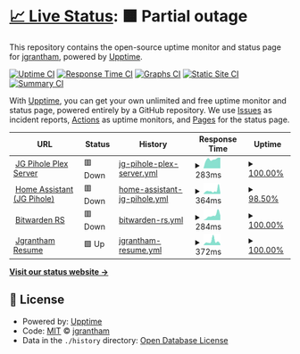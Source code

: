 # [📈 Live Status](https://hyukishi.github.io/uptime): <!--live status--> **🟧 Partial outage**

This repository contains the open-source uptime monitor and status page for [jgrantham](https://hyukishi.github.io/uptime), powered by [Upptime](https://github.com/upptime/upptime).

[![Uptime CI](https://github.com/hyukishi/uptime/workflows/Uptime%20CI/badge.svg)](https://github.com/hyukishi/uptime/actions?query=workflow%3A%22Uptime+CI%22)
[![Response Time CI](https://github.com/hyukishi/uptime/workflows/Response%20Time%20CI/badge.svg)](https://github.com/hyukishi/uptime/actions?query=workflow%3A%22Response+Time+CI%22)
[![Graphs CI](https://github.com/hyukishi/uptime/workflows/Graphs%20CI/badge.svg)](https://github.com/hyukishi/uptime/actions?query=workflow%3A%22Graphs+CI%22)
[![Static Site CI](https://github.com/hyukishi/uptime/workflows/Static%20Site%20CI/badge.svg)](https://github.com/hyukishi/uptime/actions?query=workflow%3A%22Static+Site+CI%22)
[![Summary CI](https://github.com/hyukishi/uptime/workflows/Summary%20CI/badge.svg)](https://github.com/hyukishi/uptime/actions?query=workflow%3A%22Summary+CI%22)

With [Upptime](https://upptime.js.org), you can get your own unlimited and free uptime monitor and status page, powered entirely by a GitHub repository. We use [Issues](https://github.com/hyukishi/uptime/issues) as incident reports, [Actions](https://github.com/hyukishi/uptime/actions) as uptime monitors, and [Pages](https://hyukishi.github.io/uptime) for the status page.

<!--start: status pages-->
<!-- This summary is generated by Upptime (https://github.com/upptime/upptime) -->
<!-- Do not edit this manually, your changes will be overwritten -->
<!-- prettier-ignore -->
| URL | Status | History | Response Time | Uptime |
| --- | ------ | ------- | ------------- | ------ |
| <img alt="" src="https://favicons.githubusercontent.com/plex.jgpihole.tk" height="13"> [JG Pihole Plex Server](https://plex.jgpihole.tk) | 🟥 Down | [jg-pihole-plex-server.yml](https://github.com/hyukishi/upptime/commits/HEAD/history/jg-pihole-plex-server.yml) | <details><summary><img alt="Response time graph" src="./graphs/jg-pihole-plex-server/response-time-week.png" height="20"> 283ms</summary><br><a href="https://hyukishi.github.io/upptime/history/jg-pihole-plex-server"><img alt="Response time 492" src="https://img.shields.io/endpoint?url=https%3A%2F%2Fraw.githubusercontent.com%2Fhyukishi%2Fupptime%2FHEAD%2Fapi%2Fjg-pihole-plex-server%2Fresponse-time.json"></a><br><a href="https://hyukishi.github.io/upptime/history/jg-pihole-plex-server"><img alt="24-hour response time 331" src="https://img.shields.io/endpoint?url=https%3A%2F%2Fraw.githubusercontent.com%2Fhyukishi%2Fupptime%2FHEAD%2Fapi%2Fjg-pihole-plex-server%2Fresponse-time-day.json"></a><br><a href="https://hyukishi.github.io/upptime/history/jg-pihole-plex-server"><img alt="7-day response time 283" src="https://img.shields.io/endpoint?url=https%3A%2F%2Fraw.githubusercontent.com%2Fhyukishi%2Fupptime%2FHEAD%2Fapi%2Fjg-pihole-plex-server%2Fresponse-time-week.json"></a><br><a href="https://hyukishi.github.io/upptime/history/jg-pihole-plex-server"><img alt="30-day response time 588" src="https://img.shields.io/endpoint?url=https%3A%2F%2Fraw.githubusercontent.com%2Fhyukishi%2Fupptime%2FHEAD%2Fapi%2Fjg-pihole-plex-server%2Fresponse-time-month.json"></a><br><a href="https://hyukishi.github.io/upptime/history/jg-pihole-plex-server"><img alt="1-year response time 492" src="https://img.shields.io/endpoint?url=https%3A%2F%2Fraw.githubusercontent.com%2Fhyukishi%2Fupptime%2FHEAD%2Fapi%2Fjg-pihole-plex-server%2Fresponse-time-year.json"></a></details> | <details><summary><a href="https://hyukishi.github.io/upptime/history/jg-pihole-plex-server">100.00%</a></summary><a href="https://hyukishi.github.io/upptime/history/jg-pihole-plex-server"><img alt="All-time uptime 100.00%" src="https://img.shields.io/endpoint?url=https%3A%2F%2Fraw.githubusercontent.com%2Fhyukishi%2Fupptime%2FHEAD%2Fapi%2Fjg-pihole-plex-server%2Fuptime.json"></a><br><a href="https://hyukishi.github.io/upptime/history/jg-pihole-plex-server"><img alt="24-hour uptime 100.00%" src="https://img.shields.io/endpoint?url=https%3A%2F%2Fraw.githubusercontent.com%2Fhyukishi%2Fupptime%2FHEAD%2Fapi%2Fjg-pihole-plex-server%2Fuptime-day.json"></a><br><a href="https://hyukishi.github.io/upptime/history/jg-pihole-plex-server"><img alt="7-day uptime 100.00%" src="https://img.shields.io/endpoint?url=https%3A%2F%2Fraw.githubusercontent.com%2Fhyukishi%2Fupptime%2FHEAD%2Fapi%2Fjg-pihole-plex-server%2Fuptime-week.json"></a><br><a href="https://hyukishi.github.io/upptime/history/jg-pihole-plex-server"><img alt="30-day uptime 100.00%" src="https://img.shields.io/endpoint?url=https%3A%2F%2Fraw.githubusercontent.com%2Fhyukishi%2Fupptime%2FHEAD%2Fapi%2Fjg-pihole-plex-server%2Fuptime-month.json"></a><br><a href="https://hyukishi.github.io/upptime/history/jg-pihole-plex-server"><img alt="1-year uptime 100.00%" src="https://img.shields.io/endpoint?url=https%3A%2F%2Fraw.githubusercontent.com%2Fhyukishi%2Fupptime%2FHEAD%2Fapi%2Fjg-pihole-plex-server%2Fuptime-year.json"></a></details>
| <img alt="" src="https://favicons.githubusercontent.com/jgpihole.duckdns.org" height="13"> [Home Assistant (JG Pihole)](https://jgpihole.duckdns.org) | 🟥 Down | [home-assistant-jg-pihole.yml](https://github.com/hyukishi/upptime/commits/HEAD/history/home-assistant-jg-pihole.yml) | <details><summary><img alt="Response time graph" src="./graphs/home-assistant-jg-pihole/response-time-week.png" height="20"> 364ms</summary><br><a href="https://hyukishi.github.io/upptime/history/home-assistant-jg-pihole"><img alt="Response time 409" src="https://img.shields.io/endpoint?url=https%3A%2F%2Fraw.githubusercontent.com%2Fhyukishi%2Fupptime%2FHEAD%2Fapi%2Fhome-assistant-jg-pihole%2Fresponse-time.json"></a><br><a href="https://hyukishi.github.io/upptime/history/home-assistant-jg-pihole"><img alt="24-hour response time 128" src="https://img.shields.io/endpoint?url=https%3A%2F%2Fraw.githubusercontent.com%2Fhyukishi%2Fupptime%2FHEAD%2Fapi%2Fhome-assistant-jg-pihole%2Fresponse-time-day.json"></a><br><a href="https://hyukishi.github.io/upptime/history/home-assistant-jg-pihole"><img alt="7-day response time 364" src="https://img.shields.io/endpoint?url=https%3A%2F%2Fraw.githubusercontent.com%2Fhyukishi%2Fupptime%2FHEAD%2Fapi%2Fhome-assistant-jg-pihole%2Fresponse-time-week.json"></a><br><a href="https://hyukishi.github.io/upptime/history/home-assistant-jg-pihole"><img alt="30-day response time 372" src="https://img.shields.io/endpoint?url=https%3A%2F%2Fraw.githubusercontent.com%2Fhyukishi%2Fupptime%2FHEAD%2Fapi%2Fhome-assistant-jg-pihole%2Fresponse-time-month.json"></a><br><a href="https://hyukishi.github.io/upptime/history/home-assistant-jg-pihole"><img alt="1-year response time 409" src="https://img.shields.io/endpoint?url=https%3A%2F%2Fraw.githubusercontent.com%2Fhyukishi%2Fupptime%2FHEAD%2Fapi%2Fhome-assistant-jg-pihole%2Fresponse-time-year.json"></a></details> | <details><summary><a href="https://hyukishi.github.io/upptime/history/home-assistant-jg-pihole">98.50%</a></summary><a href="https://hyukishi.github.io/upptime/history/home-assistant-jg-pihole"><img alt="All-time uptime 99.34%" src="https://img.shields.io/endpoint?url=https%3A%2F%2Fraw.githubusercontent.com%2Fhyukishi%2Fupptime%2FHEAD%2Fapi%2Fhome-assistant-jg-pihole%2Fuptime.json"></a><br><a href="https://hyukishi.github.io/upptime/history/home-assistant-jg-pihole"><img alt="24-hour uptime 99.99%" src="https://img.shields.io/endpoint?url=https%3A%2F%2Fraw.githubusercontent.com%2Fhyukishi%2Fupptime%2FHEAD%2Fapi%2Fhome-assistant-jg-pihole%2Fuptime-day.json"></a><br><a href="https://hyukishi.github.io/upptime/history/home-assistant-jg-pihole"><img alt="7-day uptime 98.50%" src="https://img.shields.io/endpoint?url=https%3A%2F%2Fraw.githubusercontent.com%2Fhyukishi%2Fupptime%2FHEAD%2Fapi%2Fhome-assistant-jg-pihole%2Fuptime-week.json"></a><br><a href="https://hyukishi.github.io/upptime/history/home-assistant-jg-pihole"><img alt="30-day uptime 99.25%" src="https://img.shields.io/endpoint?url=https%3A%2F%2Fraw.githubusercontent.com%2Fhyukishi%2Fupptime%2FHEAD%2Fapi%2Fhome-assistant-jg-pihole%2Fuptime-month.json"></a><br><a href="https://hyukishi.github.io/upptime/history/home-assistant-jg-pihole"><img alt="1-year uptime 99.34%" src="https://img.shields.io/endpoint?url=https%3A%2F%2Fraw.githubusercontent.com%2Fhyukishi%2Fupptime%2FHEAD%2Fapi%2Fhome-assistant-jg-pihole%2Fuptime-year.json"></a></details>
| <img alt="" src="https://favicons.githubusercontent.com/bitwarden.jgpihole.tk" height="13"> [Bitwarden RS](https://bitwarden.jgpihole.tk) | 🟥 Down | [bitwarden-rs.yml](https://github.com/hyukishi/upptime/commits/HEAD/history/bitwarden-rs.yml) | <details><summary><img alt="Response time graph" src="./graphs/bitwarden-rs/response-time-week.png" height="20"> 284ms</summary><br><a href="https://hyukishi.github.io/upptime/history/bitwarden-rs"><img alt="Response time 421" src="https://img.shields.io/endpoint?url=https%3A%2F%2Fraw.githubusercontent.com%2Fhyukishi%2Fupptime%2FHEAD%2Fapi%2Fbitwarden-rs%2Fresponse-time.json"></a><br><a href="https://hyukishi.github.io/upptime/history/bitwarden-rs"><img alt="24-hour response time 283" src="https://img.shields.io/endpoint?url=https%3A%2F%2Fraw.githubusercontent.com%2Fhyukishi%2Fupptime%2FHEAD%2Fapi%2Fbitwarden-rs%2Fresponse-time-day.json"></a><br><a href="https://hyukishi.github.io/upptime/history/bitwarden-rs"><img alt="7-day response time 284" src="https://img.shields.io/endpoint?url=https%3A%2F%2Fraw.githubusercontent.com%2Fhyukishi%2Fupptime%2FHEAD%2Fapi%2Fbitwarden-rs%2Fresponse-time-week.json"></a><br><a href="https://hyukishi.github.io/upptime/history/bitwarden-rs"><img alt="30-day response time 414" src="https://img.shields.io/endpoint?url=https%3A%2F%2Fraw.githubusercontent.com%2Fhyukishi%2Fupptime%2FHEAD%2Fapi%2Fbitwarden-rs%2Fresponse-time-month.json"></a><br><a href="https://hyukishi.github.io/upptime/history/bitwarden-rs"><img alt="1-year response time 421" src="https://img.shields.io/endpoint?url=https%3A%2F%2Fraw.githubusercontent.com%2Fhyukishi%2Fupptime%2FHEAD%2Fapi%2Fbitwarden-rs%2Fresponse-time-year.json"></a></details> | <details><summary><a href="https://hyukishi.github.io/upptime/history/bitwarden-rs">100.00%</a></summary><a href="https://hyukishi.github.io/upptime/history/bitwarden-rs"><img alt="All-time uptime 100.00%" src="https://img.shields.io/endpoint?url=https%3A%2F%2Fraw.githubusercontent.com%2Fhyukishi%2Fupptime%2FHEAD%2Fapi%2Fbitwarden-rs%2Fuptime.json"></a><br><a href="https://hyukishi.github.io/upptime/history/bitwarden-rs"><img alt="24-hour uptime 100.00%" src="https://img.shields.io/endpoint?url=https%3A%2F%2Fraw.githubusercontent.com%2Fhyukishi%2Fupptime%2FHEAD%2Fapi%2Fbitwarden-rs%2Fuptime-day.json"></a><br><a href="https://hyukishi.github.io/upptime/history/bitwarden-rs"><img alt="7-day uptime 100.00%" src="https://img.shields.io/endpoint?url=https%3A%2F%2Fraw.githubusercontent.com%2Fhyukishi%2Fupptime%2FHEAD%2Fapi%2Fbitwarden-rs%2Fuptime-week.json"></a><br><a href="https://hyukishi.github.io/upptime/history/bitwarden-rs"><img alt="30-day uptime 100.00%" src="https://img.shields.io/endpoint?url=https%3A%2F%2Fraw.githubusercontent.com%2Fhyukishi%2Fupptime%2FHEAD%2Fapi%2Fbitwarden-rs%2Fuptime-month.json"></a><br><a href="https://hyukishi.github.io/upptime/history/bitwarden-rs"><img alt="1-year uptime 100.00%" src="https://img.shields.io/endpoint?url=https%3A%2F%2Fraw.githubusercontent.com%2Fhyukishi%2Fupptime%2FHEAD%2Fapi%2Fbitwarden-rs%2Fuptime-year.json"></a></details>
| <img alt="" src="https://favicons.githubusercontent.com/jgrantham.duckdns.org" height="13"> [Jgrantham Resume](https://jgrantham.duckdns.org) | 🟩 Up | [jgrantham-resume.yml](https://github.com/hyukishi/upptime/commits/HEAD/history/jgrantham-resume.yml) | <details><summary><img alt="Response time graph" src="./graphs/jgrantham-resume/response-time-week.png" height="20"> 372ms</summary><br><a href="https://hyukishi.github.io/upptime/history/jgrantham-resume"><img alt="Response time 277" src="https://img.shields.io/endpoint?url=https%3A%2F%2Fraw.githubusercontent.com%2Fhyukishi%2Fupptime%2FHEAD%2Fapi%2Fjgrantham-resume%2Fresponse-time.json"></a><br><a href="https://hyukishi.github.io/upptime/history/jgrantham-resume"><img alt="24-hour response time 114" src="https://img.shields.io/endpoint?url=https%3A%2F%2Fraw.githubusercontent.com%2Fhyukishi%2Fupptime%2FHEAD%2Fapi%2Fjgrantham-resume%2Fresponse-time-day.json"></a><br><a href="https://hyukishi.github.io/upptime/history/jgrantham-resume"><img alt="7-day response time 372" src="https://img.shields.io/endpoint?url=https%3A%2F%2Fraw.githubusercontent.com%2Fhyukishi%2Fupptime%2FHEAD%2Fapi%2Fjgrantham-resume%2Fresponse-time-week.json"></a><br><a href="https://hyukishi.github.io/upptime/history/jgrantham-resume"><img alt="30-day response time 231" src="https://img.shields.io/endpoint?url=https%3A%2F%2Fraw.githubusercontent.com%2Fhyukishi%2Fupptime%2FHEAD%2Fapi%2Fjgrantham-resume%2Fresponse-time-month.json"></a><br><a href="https://hyukishi.github.io/upptime/history/jgrantham-resume"><img alt="1-year response time 277" src="https://img.shields.io/endpoint?url=https%3A%2F%2Fraw.githubusercontent.com%2Fhyukishi%2Fupptime%2FHEAD%2Fapi%2Fjgrantham-resume%2Fresponse-time-year.json"></a></details> | <details><summary><a href="https://hyukishi.github.io/upptime/history/jgrantham-resume">100.00%</a></summary><a href="https://hyukishi.github.io/upptime/history/jgrantham-resume"><img alt="All-time uptime 99.97%" src="https://img.shields.io/endpoint?url=https%3A%2F%2Fraw.githubusercontent.com%2Fhyukishi%2Fupptime%2FHEAD%2Fapi%2Fjgrantham-resume%2Fuptime.json"></a><br><a href="https://hyukishi.github.io/upptime/history/jgrantham-resume"><img alt="24-hour uptime 100.00%" src="https://img.shields.io/endpoint?url=https%3A%2F%2Fraw.githubusercontent.com%2Fhyukishi%2Fupptime%2FHEAD%2Fapi%2Fjgrantham-resume%2Fuptime-day.json"></a><br><a href="https://hyukishi.github.io/upptime/history/jgrantham-resume"><img alt="7-day uptime 100.00%" src="https://img.shields.io/endpoint?url=https%3A%2F%2Fraw.githubusercontent.com%2Fhyukishi%2Fupptime%2FHEAD%2Fapi%2Fjgrantham-resume%2Fuptime-week.json"></a><br><a href="https://hyukishi.github.io/upptime/history/jgrantham-resume"><img alt="30-day uptime 99.65%" src="https://img.shields.io/endpoint?url=https%3A%2F%2Fraw.githubusercontent.com%2Fhyukishi%2Fupptime%2FHEAD%2Fapi%2Fjgrantham-resume%2Fuptime-month.json"></a><br><a href="https://hyukishi.github.io/upptime/history/jgrantham-resume"><img alt="1-year uptime 99.97%" src="https://img.shields.io/endpoint?url=https%3A%2F%2Fraw.githubusercontent.com%2Fhyukishi%2Fupptime%2FHEAD%2Fapi%2Fjgrantham-resume%2Fuptime-year.json"></a></details>

<!--end: status pages-->

[**Visit our status website →**](https://hyukishi.github.io/uptime)

## 📄 License

- Powered by: [Upptime](https://github.com/upptime/upptime)
- Code: [MIT](./LICENSE) © [jgrantham](https://hyukishi.github.io/uptime)
- Data in the `./history` directory: [Open Database License](https://opendatacommons.org/licenses/odbl/1-0/)
